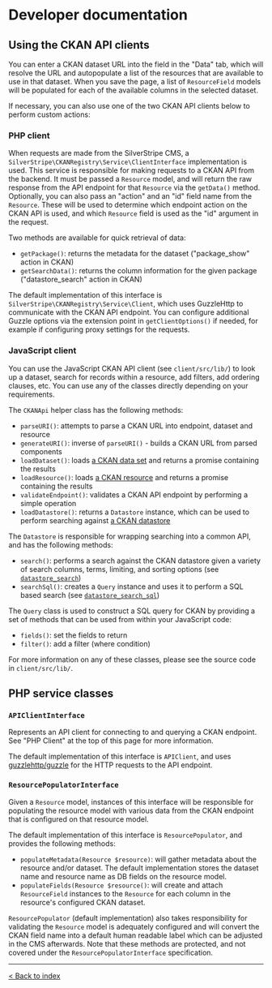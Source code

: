 # Developer documentation

## Using the CKAN API clients

You can enter a CKAN dataset URL into the field in the "Data" tab, which will resolve the URL and autopopulate a list
of the resources that are available to use in that dataset. When you save the page, a list of `ResourceField` models
will be populated for each of the available columns in the selected dataset.

If necessary, you can also use one of the two CKAN API clients below to perform custom actions:

### PHP client

When requests are made from the SilverStripe CMS, a `SilverStripe\CKANRegistry\Service\ClientInterface` implementation
is used. This service is responsible for making requests to a CKAN API from the backend. It must be passed a `Resource`
model, and will return the raw response from the API endpoint for that `Resource` via the `getData()` method.
Optionally, you can also pass an "action" and an "id" field name from the `Resource`. These will be used to determine
which endpoint action on the CKAN API is used, and which `Resource` field is used as the "id" argument in the request.

Two methods are available for quick retrieval of data:

* `getPackage()`: returns the metadata for the dataset ("package_show" action in CKAN)
* `getSearchData()`: returns the column information for the given package ("datastore_search" action in CKAN)

The default implementation of this interface is `SilverStripe\CKANRegistry\Service\Client`, which uses GuzzleHttp to
communicate with the CKAN API endpoint. You can configure additional Guzzle options via the extension point in
`getClientOptions()` if needed, for example if configuring proxy settings for the requests.

### JavaScript client

You can use the JavaScript CKAN API client (see `client/src/lib/`) to look up a dataset, search for records
within a resource, add filters, add ordering clauses, etc. You can use any of the classes directly depending on your
requirements.

The `CKANApi` helper class has the following methods:

* `parseURI()`: attempts to parse a CKAN URL into endpoint, dataset and resource
* `generateURI()`: inverse of `parseURI()` - builds a CKAN URL from parsed components
* `loadDataset()`: loads [a CKAN data set](https://docs.ckan.org/en/2.8/user-guide.html#datasets-and-resources) and
  returns a promise containing the results
* `loadResource()`: loads [a CKAN resource](https://docs.ckan.org/en/2.8/user-guide.html#datasets-and-resources) and
  returns a promise containing the results
* `validateEndpoint()`: validates a CKAN API endpoint by performing a simple operation
* `loadDatastore()`: returns a `Datastore` instance, which can be used to perform searching against
  [a CKAN datastore](https://docs.ckan.org/en/2.8/maintaining/datastore.html)

The `Datastore` is responsible for wrapping searching into a common API, and has the following methods:

* `search()`: performs a search against the CKAN datastore given a variety of search columns, terms, limiting, and
  sorting options (see [`datastore_search`](https://docs.ckan.org/en/2.8/maintaining/datastore.html#ckanext.datastore.logic.action.datastore_search))
* `searchSql()`: creates a `Query` instance and uses it to perform a SQL based search (see
  [`datastore_search_sql`](https://docs.ckan.org/en/2.8/maintaining/datastore.html#ckanext.datastore.logic.action.datastore_search_sql))

The `Query` class is used to construct a SQL query for CKAN by providing a set of methods that can be used from within
your JavaScript code:

* `fields()`: set the fields to return
* `filter()`: add a filter (where condition)

For more information on any of these classes, please see the source code in `client/src/lib/`.

## PHP service classes

### `APIClientInterface`

Represents an API client for connecting to and querying a CKAN endpoint. See "PHP Client" at the top of this page for
more information.

The default implementation of this interface is `APIClient`, and uses [guzzlehttp/guzzle](http://docs.guzzlephp.org)
for the HTTP requests to the API endpoint.

### `ResourcePopulatorInterface`

Given a `Resource` model, instances of this interface will be responsible for populating the resource model with
various data from the CKAN endpoint that is configured on that resource model.

The default implementation of this interface is `ResourcePopulator`, and provides the following methods:

* `populateMetadata(Resource $resource)`: will gather metadata about the resource and/or dataset. The default
  implementation stores the dataset name and resource name as DB fields on the resource model.
* `populateFields(Resource $resource()`: will create and attach `ResourceField` instances to the `Resource` for each
  column in the resource's configured CKAN dataset.

`ResourcePopulator` (default implementation) also takes responsibility for validating the `Resource` model is
adequately configured and will convert the CKAN field name into a default human readable label which can be adjusted
in the CMS afterwards. Note that these methods are protected, and not covered under the `ResourcePopulatorInterface`
specification.

---

[< Back to index](index.md)

